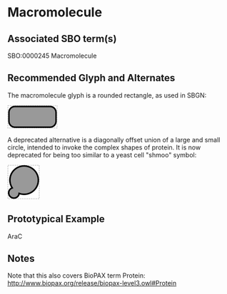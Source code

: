 # Macromolecule

## Associated SBO term(s)
SBO:0000245 Macromolecule

## Recommended Glyph and Alternates
The macromolecule glyph is a rounded rectangle, as used in SBGN:

![glyph specification](macromolecule-specification.png)

A deprecated alternative is a diagonally offset union of a large and small circle, intended to invoke the complex shapes of protein. It is now deprecated for being too similar to a yeast cell "shmoo" symbol:

![glyph specification](macromolecule-deprecated-specification.png)

## Prototypical Example

AraC

## Notes
Note that this also covers BioPAX term Protein: http://www.biopax.org/release/biopax-level3.owl#Protein
